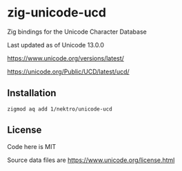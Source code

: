 # zig-unicode-ucd

Zig bindings for the Unicode Character Database

Last updated as of Unicode 13.0.0

https://www.unicode.org/versions/latest/

https://unicode.org/Public/UCD/latest/ucd/

<!--
[DIR]	auxiliary/
[DIR]	emoji/
[DIR]	extracted/
-->

## Installation
```
zigmod aq add 1/nektro/unicode-ucd
```

## License
Code here is MIT

Source data files are https://www.unicode.org/license.html
